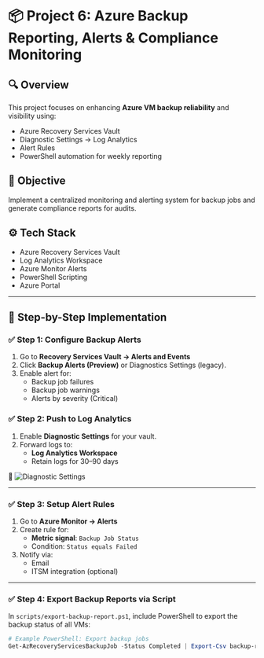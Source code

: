 # 📦 Project 6: Azure Backup Reporting, Alerts & Compliance Monitoring

## 🔍 Overview

This project focuses on enhancing **Azure VM backup reliability** and visibility using:

- Azure Recovery Services Vault
- Diagnostic Settings → Log Analytics
- Alert Rules
- PowerShell automation for weekly reporting

## 🎯 Objective

Implement a centralized monitoring and alerting system for backup jobs and generate compliance reports for audits.

## ⚙️ Tech Stack

- Azure Recovery Services Vault
- Log Analytics Workspace
- Azure Monitor Alerts
- PowerShell Scripting
- Azure Portal

---

## 🧰 Step-by-Step Implementation

### ✅ Step 1: Configure Backup Alerts

1. Go to **Recovery Services Vault → Alerts and Events**
2. Click **Backup Alerts (Preview)** or Diagnostics Settings (legacy).
3. Enable alert for:
   - Backup job failures
   - Backup job warnings
   - Alerts by severity (Critical)

### ✅ Step 2: Push to Log Analytics

1. Enable **Diagnostic Settings** for your vault.
2. Forward logs to:
   - **Log Analytics Workspace**
   - Retain logs for 30–90 days

📸 ![Diagnostic Settings](./backup-alerts-screenshot.png)

---

### ✅ Step 3: Setup Alert Rules

1. Go to **Azure Monitor → Alerts**
2. Create rule for:
   - **Metric signal**: `Backup Job Status`
   - Condition: `Status equals Failed`
3. Notify via:
   - Email
   - ITSM integration (optional)

---

### ✅ Step 4: Export Backup Reports via Script

In `scripts/export-backup-report.ps1`, include PowerShell to export the backup status of all VMs:

```powershell
# Example PowerShell: Export backup jobs
Get-AzRecoveryServicesBackupJob -Status Completed | Export-Csv backup-report.csv
